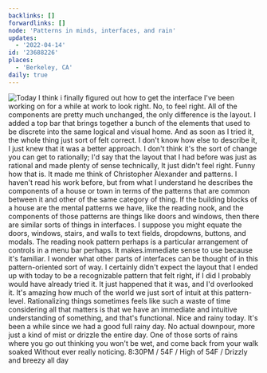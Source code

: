 ```yaml
---
backlinks: []
forwardlinks: []
node: 'Patterns in minds, interfaces, and rain'
updates:
  - '2022-04-14'
id: '23688226'
places:
  - 'Berkeley, CA'
daily: true
---
```

![Today I think i finally figured out how to get the interface I've been working on for a while at work to look right. No, to feel right. All of the components are pretty much unchanged, the only difference is the layout. I added a top bar that brings together a bunch of the elements that used to be discrete into the same logical and visual home. And as soon as I tried it, the whole thing just sort of felt *correct.* I don't know how else to describe it, I just knew that it was a better approach. I don't think it's the sort of change you can get to rationally; I'd say that the layout that I had before was just as rational and made plenty of sense technically, It just didn't feel right. Funny how that is. It made me think of Christopher Alexander and patterns. I haven't read his work before, but from what I understand he describes the components of a house or town in terms of the patterns that are common between it and other of the same category of thing. If the building blocks of a house are the mental patterns we have, like the reading nook, and the components of those patterns are things like doors and windows, then there are similar sorts of things in interfaces. I suppose you might equate the doors, windows, stairs, and walls to text fields, dropdowns, buttons, and modals. The reading nook pattern perhaps is a particular arrangement of controls in a menu bar perhaps. It makes.immediate sense to use because it's familiar. I wonder what other parts of interfaces can be thought of in this pattern-oriented sort of way. I certainly didn't expect the layout that I ended up with today to be a recognizable pattern that felt right, if I did I probably would have already tried it. It just happened that it was, and I'd overlooked it. It's amazing how much of the world we just sort of intuit at this pattern-level. Rationalizing things sometimes feels like such a waste of time considering all that matters is that we have an immediate and intuitive understanding of something, and that's functional. Nice and rainy today. It's been a while since we had a good full rainy day. No actual downpour, more just a kind of mist or drizzle the entire day. One of those sorts of rains where you go out thinking you won't be wet, and come back from your walk soaked Without ever really noticing. 8:30PM / 54F / High of 54F / Drizzly and breezy all day](images/23688226/YoTPOSubll-daily.webp "")
